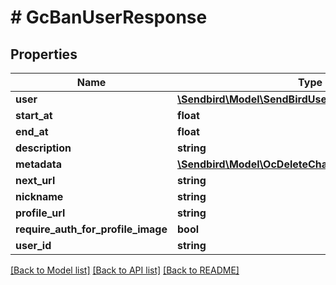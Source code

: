 # # GcBanUserResponse

## Properties

Name | Type | Description | Notes
------------ | ------------- | ------------- | -------------
**user** | [**\Sendbird\Model\SendBirdUser**](SendBirdUser.md) |  | [optional]
**start_at** | **float** |  | [optional]
**end_at** | **float** |  | [optional]
**description** | **string** |  | [optional]
**metadata** | [**\Sendbird\Model\OcDeleteChannelByUrl200Response**](OcDeleteChannelByUrl200Response.md) |  | [optional]
**next_url** | **string** |  | [optional]
**nickname** | **string** |  | [optional]
**profile_url** | **string** |  | [optional]
**require_auth_for_profile_image** | **bool** |  | [optional]
**user_id** | **string** |  | [optional]

[[Back to Model list]](../../README.md#models) [[Back to API list]](../../README.md#endpoints) [[Back to README]](../../README.md)
